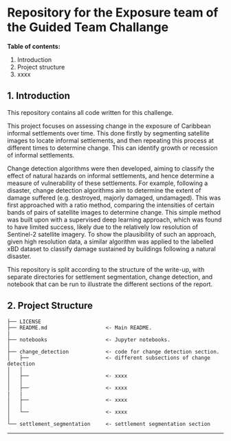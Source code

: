 # Repository for the Exposure team of the Guided Team Challange

__Table of contents:__  
1. Introduction
2. Project structure
3. xxxx

## 1. Introduction

This repository contains all code written for this challenge.

This project focuses on assessing change in the exposure of Caribbean informal settlements over time. This done firstly by segmenting satellite images to locate informal settlements, and then repeating this process at different times to determine change. This can identify growth or recession of informal settlements. 

Change detection algorithms were then developed, aiming to classify the effect of natural hazards on informal settlements, and hence determine a measure of vulnerability of these settlements. For example, following a disaster, change detection algorithms aim to determine the extent of damage suffered (e.g. destroyed, majorly damaged, undamaged). This was first approached with a ratio method, comparing the intensities of certain bands of pairs of satellite images to determine change. This simple method was built upon with a supervised deep learning approach, which was found to have limited success, likely due to the relatively low resolution of Sentinel-2 satellite imagery. To show the plausibility of such an approach, given high resolution data, a similar algorithm was applied to the labelled xBD dataset to classify damage sustained by buildings following a natural disaster.

This repository is split according to the structure of the write-up, with separate directories for settlement segmentation, change detection, and notebook that can be run to illustrate the different sections of the report.

## 2. Project Structure
```
├── LICENSE
├── README.md                   <- Main README.
|
├── notebooks                   <- Jupyter notebooks.
│
├── change_detection            <- code for change detection section.
│   ├──                         <- different subsections of change detection
│   │
│   ├──                         <- xxxx
│   │
│   ├──                         <- xxxx
|   |
│   ├──                         <- xxxx
│   │
│   └──                         <- xxxx
│
└── settlement_segmentation     <- settlement segmentation section
```

---
